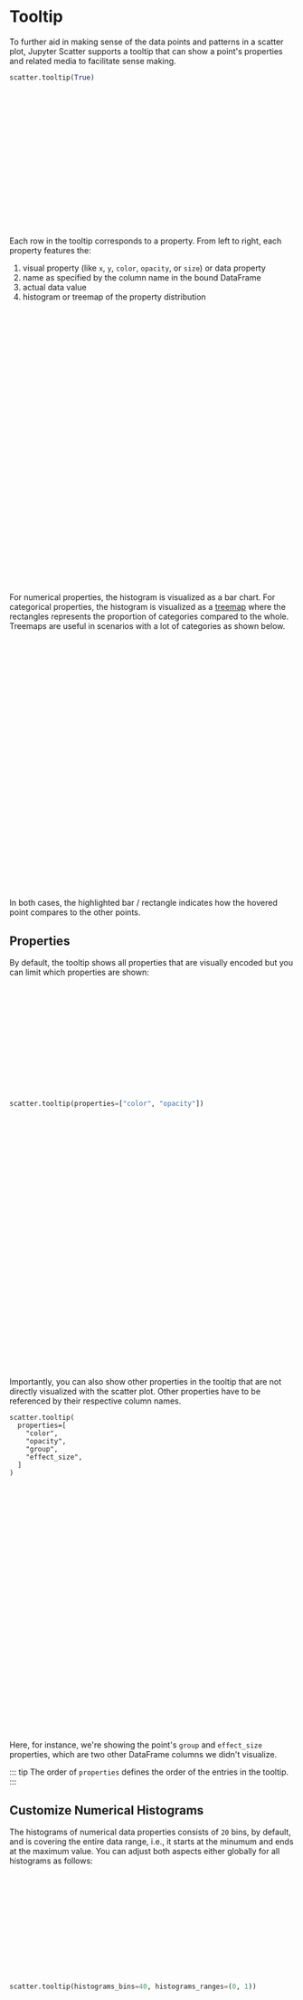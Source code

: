 # Tooltip

To further aid in making sense of the data points and patterns in a scatter
plot, Jupyter Scatter supports a tooltip that can show a point's properties and
related media to facilitate sense making.

```py
scatter.tooltip(True)
```

<div class="img tooltip-1"><div /></div>

Each row in the tooltip corresponds to a property. From left to right, each
property features the:

1. visual property (like `x`, `y`, `color`, `opacity`, or `size`) or data property
2. name as specified by the column name in the bound DataFrame
3. actual data value
4. histogram or treemap of the property distribution

<div class="img tooltip-2"><div /></div>

For numerical properties, the histogram is visualized as a bar chart. For
categorical properties, the histogram is visualized as a
[treemap](https://en.wikipedia.org/wiki/Treemapping) where the rectangles
represents the proportion of categories compared to the whole. Treemaps are
useful in scenarios with a lot of categories as shown below.

<div class="img tooltip-treemap"><div /></div>

In both cases, the highlighted bar / rectangle indicates how the hovered point
compares to the other points.

## Properties

By default, the tooltip shows all properties that are visually encoded but you
can limit which properties are shown:

```py
scatter.tooltip(properties=["color", "opacity"])
```

<div class="img tooltip-3"><div /></div>

Importantly, you can also show other properties in the tooltip that are not
directly visualized with the scatter plot. Other properties have to be
referenced by their respective column names.

```py{5-6}
scatter.tooltip(
  properties=[
    "color",
    "opacity",
    "group",
    "effect_size",
  ]
)
```

<div class="img tooltip-4"><div /></div>

Here, for instance, we're showing the point's `group` and `effect_size`
properties, which are two other DataFrame columns we didn't visualize.

::: tip
The order of `properties` defines the order of the entries in the tooltip.
:::

## Customize Numerical Histograms

The histograms of numerical data properties consists of `20` bins, by default,
and is covering the entire data range, i.e., it starts at the minumum and ends
at the maximum value. You can adjust both aspects either globally for all
histograms as follows:

```py
scatter.tooltip(histograms_bins=40, histograms_ranges=(0, 1))
```

<div class="img tooltip-5"><div /></div>

To customize the number of bins and the range by property you can do:

```py
scatter.tooltip(
  histograms_bins={"color": 10, "effect_size": 30},
  histograms_ranges={"color": (0, 1), "effect_size": (0.25, 0.75)}
)
```

<div class="img tooltip-6"><div /></div>

Since an increased number of bins can make it harder to read the histogram, you
can also adjust the size as follows:

```py
scatter.tooltip(histograms_size="large")
```

<div class="img tooltip-7"><div /></div>

If you set the histogram range to be smaller than the data extent, some points
might lie outside the histogram. For instance, previously we restricted the
`effect_size` to `[0.25, 0.75]`, meaning we disregarded part of the lower and
upper end of the data.

In this case, hovering a point with an `effect_size` less than `.25` will be
visualized by a red `]` to the left of the histogram to indicate it's value is
smaller than the value represented by the left-most bar.

<div class="img tooltip-8"><div /></div>

Likewise, hovering a point with an `effect_size` larger than `0.75` will be
visualized by a red `[` to the right of the histogram to indicate it's value is
larger than the value represented by the right-most bar.

<div class="img tooltip-9"><div /></div>

Finally, if you want to transform the histogram in some other way, use your
favorite method and save the transformed data before referencing it. For
instance, in the following, we winsorized the `effect_size` to the `[10, 90]`
percentile:

```py
from scipy.stats.mstats import winsorize

df['effect_size_winsorized'] = winsorize(df.effect_size, limits=[0.1, 0.1])
scatter.tooltip(properties=['effect_size_winsorized'])
```

<div class="img tooltip-10"><div /></div>

## Media Previews

In cases where your data has a media representation like text, images, or audio,
you can show a preview of the media in the tooltip by referencing a column name
that holds either plain text, URLs referencing images, or URLs referencing
audio.


```py
scatter.tooltip(preview="headline")
```

<div class="img tooltip-11"><div /></div>

By default, the media type is set to `text`. If you want to show an image or
audio file as the preview, you additionally need to specify the corresponding
media type.

```py
scatter.tooltip(preview="url", preview_type="image")
```

<div class="img tooltip-12"><div /></div>

You can further customize the media preview via media type-specific arguments.
For instance in the following, we limit the audio preview to 2 seconds and
loop the audio playback.

```py
scatter.tooltip(
  preview="audio_url",
  preview_type="audio",
  preview_audio_length=2,
  preview_audio_loop=True
)
```

<div class="video">
  <video loop playsinline width="1256" data-name="tooltip-preview-audio">
    <source
      src="/videos/tooltip-preview-audio-light.mp4"
      type="video/mp4"
    />
  </video>
  <div class="overlay">Hover to play video and turn on audio</div>
</div>

For more details on how to customize the tooltip preview, see the API docs for
[`tooltip()`](/api#scatter.tooltip).

<style scoped>
  .img {
    max-width: 100%;
    background-position: center;
    background-repeat: no-repeat;
    background-size: cover;
  }

  .img.tooltip-1 {
    width: 596px;
    background-image: url(/images/tooltip-1-light.png)
  }
  .img.tooltip-1 div { padding-top: 48.489933% }

  :root.dark .img.tooltip-1 {
    background-image: url(/images/tooltip-1-dark.png)
  }

  .img.tooltip-2 {
    width: 960px;
    background-image: url(/images/tooltip-2-light.png)
  }
  .img.tooltip-2 div { padding-top: 47.916667% }

  :root.dark .img.tooltip-2 {
    background-image: url(/images/tooltip-2-dark.png)
  }

  .img.tooltip-treemap {
    width: 1064px;
    background-image: url(/images/tooltip-treemap-light.jpg)
  }
  .img.tooltip-treemap div { padding-top: 40.225564% }

  :root.dark .img.tooltip-treemap {
    width: 1050px;
    background-image: url(/images/tooltip-treemap-dark.jpg)
  }
  :root.dark .img.tooltip-treemap div { padding-top: 41.333333% }

  .img.tooltip-3 {
    width: 596px;
    background-image: url(/images/tooltip-3-light.png)
  }
  .img.tooltip-3 div { padding-top: 48.489933% }

  :root.dark .img.tooltip-3 {
    background-image: url(/images/tooltip-3-dark.png)
  }

  .img.tooltip-4 {
    width: 606px;
    background-image: url(/images/tooltip-4-light.png)
  }
  .img.tooltip-4 div { padding-top: 38.283828% }

  :root.dark .img.tooltip-4 {
    background-image: url(/images/tooltip-4-dark.png)
  }

  .img.tooltip-5 {
    width: 616px;
    background-image: url(/images/tooltip-5-light.png)
  }
  .img.tooltip-5 div { padding-top: 39.61039% }

  :root.dark .img.tooltip-5 {
    background-image: url(/images/tooltip-5-dark.png)
  }

  .img.tooltip-6 {
    width: 678px;
    background-image: url(/images/tooltip-6-light.png)
  }
  .img.tooltip-6 div { padding-top: 33.628319% }

  :root.dark .img.tooltip-6 {
    background-image: url(/images/tooltip-6-dark.png)
  }

  .img.tooltip-7 {
    width: 678px;
    background-image: url(/images/tooltip-7-light.png)
  }
  .img.tooltip-7 div { padding-top: 33.628319% }

  :root.dark .img.tooltip-7 {
    background-image: url(/images/tooltip-7-dark.png)
  }

  .img.tooltip-8 {
    width: 674px;
    background-image: url(/images/tooltip-8-light.png)
  }
  .img.tooltip-8 div { padding-top: 34.124629% }

  :root.dark .img.tooltip-8 {
    background-image: url(/images/tooltip-8-dark.png)
  }

  .img.tooltip-9 {
    width: 692px;
    background-image: url(/images/tooltip-9-light.png)
  }
  .img.tooltip-9 div { padding-top: 33.526012% }

  :root.dark .img.tooltip-9 {
    background-image: url(/images/tooltip-9-dark.png)
  }

  .img.tooltip-10 {
    width: 696px;
    background-image: url(/images/tooltip-10-light.png)
  }
  .img.tooltip-10 div { padding-top: 17.816092% }

  :root.dark .img.tooltip-10 {
    width: 684px;
    background-image: url(/images/tooltip-10-dark.png)
  }
  :root.dark .img.tooltip-10 div { padding-top: 15.789474% }

  .img.tooltip-11 {
    width: 814px;
    background-image: url(/images/tooltip-11-light.jpg)
  }
  .img.tooltip-11 div { padding-top: 35.87223587% }

  :root.dark .img.tooltip-11 {
    width: 764px;
    background-image: url(/images/tooltip-11-dark.jpg)
  }
  :root.dark .img.tooltip-11 div { padding-top: 37.17277487% }

  .img.tooltip-12 {
    width: 704px;
    background-image: url(/images/tooltip-12-light.png)
  }
  .img.tooltip-12 div { padding-top: 46.02272727% }

  :root.dark .img.tooltip-12 {
    width: 702px;
    background-image: url(/images/tooltip-12-dark.png)
  }
  :root.dark .img.tooltip-12 div { padding-top: 49.57264957% }

  .video {
    position: relative;
  }

  .video video {
    filter: blur(0.5px);
  }

  .video .overlay {
    position: absolute;
    display: flex;
    justify-content: center;
    align-items: center;
    z-index: 1;
    top: 0;
    left: 0;
    right: 0;
    bottom: 0;
    user-select: none;
    pointer-events: none;
    transition: 0.25s ease;
    border-radius: 0.25rem;
    font-weight: 700;
    color: black;
    background: rgba(255, 255, 255, 0.5);
  }

  .video:hover .overlay {
    opacity: 0;
  }

  .video:hover video {
    filter: blur(0);
  }

  :root.dark .video .overlay {
    color: white;
    background: rgba(30, 30, 32, 0.5);
  }
</style>


<script setup>
  import { videoColorModeSrcSwitcher, videoPlayOnHover } from './utils';
  videoColorModeSrcSwitcher();
  videoPlayOnHover();
</script>
